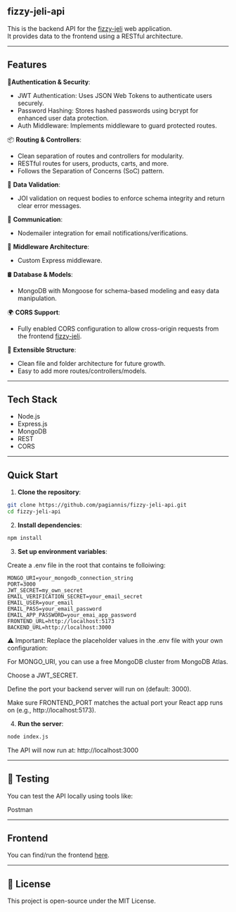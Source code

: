 ## fizzy-jeli-api

This is the backend API for the [fizzy-jeli](https://github.com/pagiannis/fizzy-jeli) web application.  
It provides data to the frontend using a RESTful architecture.

---

## Features

🔐**Authentication & Security**:

- JWT Authentication: Uses JSON Web Tokens to authenticate users securely.
- Password Hashing: Stores hashed passwords using bcrypt for enhanced user data protection.
- Auth Middleware: Implements middleware to guard protected routes.

📦 **Routing & Controllers**:

- Clean separation of routes and controllers for modularity.
- RESTful routes for users, products, carts, and more.
- Follows the Separation of Concerns (SoC) pattern.

📄 **Data Validation**:

- JOI validation on request bodies to enforce schema integrity and return clear error messages.

💌 **Communication**:

- Nodemailer integration for email notifications/verifications.

🧩 **Middleware Architecture**:

- Custom Express middleware.

🛢️ **Database & Models**:

- MongoDB with Mongoose for schema-based modeling and easy data manipulation.

🌍 **CORS Support**:

- Fully enabled CORS configuration to allow cross-origin requests from the frontend [fizzy-jeli](https://github.com/pagiannis/fizzy-jeli.git).

🧪 **Extensible Structure**:

- Clean file and folder architecture for future growth.
- Easy to add more routes/controllers/models.

---

## Tech Stack

- Node.js
- Express.js
- MongoDB
- REST
- CORS

---

## Quick Start

1. **Clone the repository**:

```bash
git clone https://github.com/pagiannis/fizzy-jeli-api.git
cd fizzy-jeli-api
```

2. **Install dependencies**:

```bash
npm install
```

3. **Set up environment variables**:

Create a .env file in the root that contains te folloiwing:

```env
MONGO_URI=your_mongodb_connection_string
PORT=3000
JWT_SECRET=my_own_secret
EMAIL_VERIFICATION_SECRET=your_email_secret
EMAIL_USER=your_email
EMAIL_PASS=your_email_password
EMAIL_APP_PASSWORD=your_emai_app_password
FRONTEND_URL=http://localhost:5173
BACKEND_URL=http://localhost:3000
```

⚠️ Important: Replace the placeholder values in the .env file with your own configuration:

For MONGO_URI, you can use a free MongoDB cluster from MongoDB Atlas.

Choose a JWT_SECRET.

Define the port your backend server will run on (default: 3000).

Make sure FRONTEND_PORT matches the actual port your React app runs on (e.g., http://localhost:5173).

4. **Run the server**:

```bash
node index.js
```

The API will now run at: http://localhost:3000

---

## 🧪 Testing

You can test the API locally using tools like:

Postman

---

## Frontend

You can find/run the frontend [here](https://github.com/pagiannis/fizzy-jeli.git).

---

## 🪪 License

This project is open-source under the MIT License.
